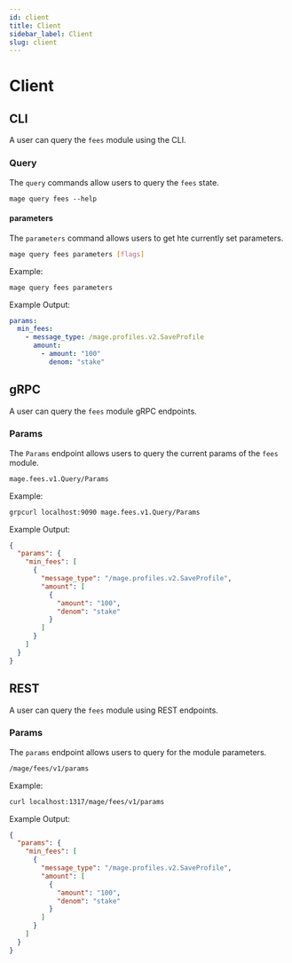 ```yaml
---
id: client
title: Client
sidebar_label: Client
slug: client
---
```


# Client 

## CLI

A user can query the `fees` module using the CLI. 

### Query

The `query` commands allow users to query the `fees` state.

```
mage query fees --help
```

#### parameters
The `parameters` command allows users to get hte currently set parameters.

```bash
mage query fees parameters [flags]
```

Example:
```bash
mage query fees parameters
```

Example Output:
```yaml
params:
  min_fees:
    - message_type: /mage.profiles.v2.SaveProfile
      amount: 
        - amount: "100"
          denom: "stake"
```

## gRPC 
A user can query the `fees` module gRPC endpoints. 

### Params
The `Params` endpoint allows users to query the current params of the `fees` module.

```bash
mage.fees.v1.Query/Params
```

Example:
```bash
grpcurl localhost:9090 mage.fees.v1.Query/Params
```

Example Output: 
```json
{
  "params": {
    "min_fees": [
      {
        "message_type": "/mage.profiles.v2.SaveProfile",
        "amount": [
          {
            "amount": "100",
            "denom": "stake"
          }
        ]
      }
    ]
  }
}
```

## REST 
A user can query the `fees` module using REST endpoints.

### Params
The `params` endpoint allows users to query for the module parameters.

```bash
/mage/fees/v1/params
```

Example: 
```bash
curl localhost:1317/mage/fees/v1/params
```

Example Output:
```json
{
  "params": {
    "min_fees": [
      {
        "message_type": "/mage.profiles.v2.SaveProfile",
        "amount": [
          {
            "amount": "100",
            "denom": "stake"
          }
        ]
      }
    ]
  }
}
```
